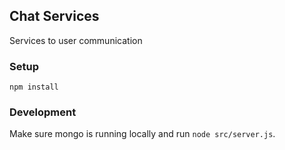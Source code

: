 ## Chat Services

Services to user communication


### Setup
```
npm install
```

### Development

Make sure mongo is running locally and run `node src/server.js`.

